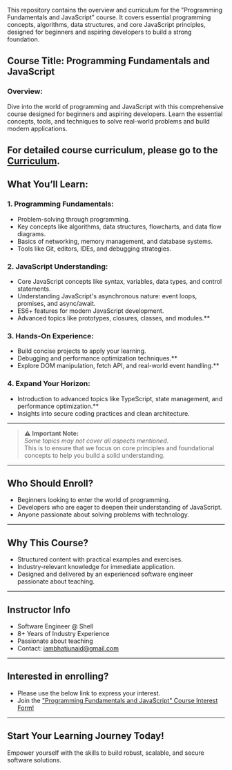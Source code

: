 This repository contains the overview and curriculum for the "Programming Fundamentals and JavaScript" course. It covers essential programming concepts, algorithms, data structures, and core JavaScript principles, designed for beginners and aspiring developers to build a strong foundation.

## Course Title: Programming Fundamentals and JavaScript

### Overview:
Dive into the world of programming and JavaScript with this comprehensive course designed for beginners and aspiring developers. Learn the essential concepts, tools, and techniques to solve real-world problems and build modern applications.

For detailed course curriculum, please go to the [Curriculum](./curriculum.md).
---

## What You’ll Learn:

### 1. Programming Fundamentals:
- Problem-solving through programming.
- Key concepts like algorithms, data structures, flowcharts, and data flow diagrams.
- Basics of networking, memory management, and database systems.
- Tools like Git, editors, IDEs, and debugging strategies.

### 2. JavaScript Understanding:
- Core JavaScript concepts like syntax, variables, data types, and control statements.
- Understanding JavaScript's asynchronous nature: event loops, promises, and async/await.
- ES6+ features for modern JavaScript development.
- Advanced topics like prototypes, closures, classes, and modules.**

### 3. Hands-On Experience:
- Build concise projects to apply your learning.
- Debugging and performance optimization techniques.**
- Explore DOM manipulation, fetch API, and real-world event handling.**

### 4. Expand Your Horizon:
- Introduction to advanced topics like TypeScript, state management, and performance optimization.**
- Insights into secure coding practices and clean architecture.

---

> **⚠️ Important Note:**  
> _Some topics may not cover all aspects mentioned._  
> This is to ensure that we focus on core principles and foundational concepts to help you build a solid understanding.

---

## Who Should Enroll?
- Beginners looking to enter the world of programming.
- Developers who are eager to deepen their understanding of JavaScript.
- Anyone passionate about solving problems with technology.

---

## Why This Course?
- Structured content with practical examples and exercises.
- Industry-relevant knowledge for immediate application.
- Designed and delivered by an experienced software engineer passionate about teaching.

---

## Instructor Info
- Software Engineer @ Shell
- 8+ Years of Industry Experience
- Passionate about teaching
- Contact: iambhatjunaid@gmail.com

---

## Interested in enrolling?
- Please use the below link to express your interest.
- Join the ["Programming Fundamentals and JavaScript" Course Interest Form!](https://hy2iev7smre.typeform.com/to/Ln8UAZMB?utm_source=xxxxx)

---

## Start Your Learning Journey Today!
Empower yourself with the skills to build robust, scalable, and secure software solutions.

